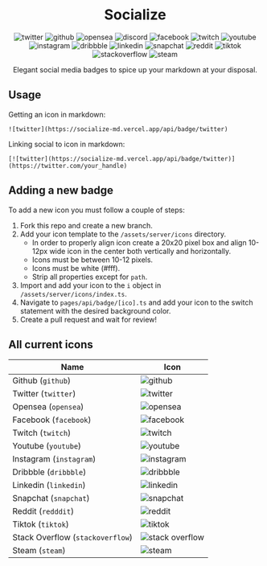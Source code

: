 <h1 align="center">Socialize</h1>

<p align="center">
  <span><img src="https://socialize-md.vercel.app/api/badge/twitter" alt="twitter" /></span>
  <span><img src="https://socialize-md.vercel.app/api/badge/github" alt="github" /></span>
  <span><img src="https://socialize-md.vercel.app/api/badge/opensea" alt="opensea" /></span>
  <span><img src="https://socialize-md.vercel.app/api/badge/discord" alt="discord" /></span>
  <span><img src="https://socialize-md.vercel.app/api/badge/facebook" alt="facebook" /></span>
  <span><img src="https://socialize-md.vercel.app/api/badge/twitch" alt="twitch" /></span>
  <span><img src="https://socialize-md.vercel.app/api/badge/youtube" alt="youtube" /></span>
  <span><img src="https://socialize-md.vercel.app/api/badge/instagram" alt="instagram" /></span>
  <span><img src="https://socialize-md.vercel.app/api/badge/dribbble" alt="dribbble" /></span>
  <span><img src="https://socialize-md.vercel.app/api/badge/linkedin" alt="linkedin" /></span>
  <span><img src="https://socialize-md.vercel.app/api/badge/snapchat" alt="snapchat" /></span>
  <span><img src="https://socialize-md.vercel.app/api/badge/reddit" alt="reddit" /></span>
  <span><img src="https://socialize-md.vercel.app/api/badge/tiktok" alt="tiktok" /></span>
  <span><img src="https://socialize-md.vercel.app/api/badge/stackoverflow" alt="stackoverflow" /></span>
  <span><img src="https://socialize-md.vercel.app/api/badge/steam" alt="steam" /></span>
</p>

<p align="center">Elegant social media badges to spice up your markdown at your disposal.</p>

<h2 id="usage">Usage</h2>

Getting an icon in markdown:

```
![twitter](https://socialize-md.vercel.app/api/badge/twitter)
```

Linking social to icon in markdown:

```
[![twitter](https://socialize-md.vercel.app/api/badge/twitter)](https://twitter.com/your_handle)
```

<h2 id="adding-a-new-badge">Adding a new badge</h2>

To add a new icon you must follow a couple of steps:

1. Fork this repo and create a new branch.
2. Add your icon template to the `/assets/server/icons` directory.
   - In order to properly align icon create a 20x20 pixel box and align 10-12px wide icon in the center both vertically and horizontally.
   - Icons must be between 10-12 pixels.
   - Icons must be white (#fff).
   - Strip all properties except for `path`.
3. Import and add your icon to the `i` object in `/assets/server/icons/index.ts`.
4. Navigate to `pages/api/badge/[ico].ts` and add your icon to the switch statement with the desired background color.
5. Create a pull request and wait for review!

<h2 id="all-current-icons">All current icons</h2>

| Name                             | Icon                                                                       |
| -------------------------------- | -------------------------------------------------------------------------- |
| Github (`github`)                | ![github](https://socialize-md.vercel.app/api/badge/github)                |
| Twitter (`twitter`)              | ![twitter](https://socialize-md.vercel.app/api/badge/twitter)              |
| Opensea (`opensea`)              | ![opensea](https://socialize-md.vercel.app/api/badge/opensea)              |
| Facebook (`facebook`)            | ![facebook](https://socialize-md.vercel.app/api/badge/facebook)            |
| Twitch (`twitch`)                | ![twitch](https://socialize-md.vercel.app/api/badge/twitch)                |
| Youtube (`youtube`)              | ![youtube](https://socialize-md.vercel.app/api/badge/youtube)              |
| Instagram (`instagram`)          | ![instagram](https://socialize-md.vercel.app/api/badge/instagram)          |
| Dribbble (`dribbble`)            | ![dribbble](https://socialize-md.vercel.app/api/badge/dribbble)            |
| Linkedin (`linkedin`)            | ![linkedin](https://socialize-md.vercel.app/api/badge/linkedin)            |
| Snapchat (`snapchat`)            | ![snapchat](https://socialize-md.vercel.app/api/badge/snapchat)            |
| Reddit (`redddit`)               | ![reddit](https://socialize-md.vercel.app/api/badge/reddit)                |
| Tiktok (`tiktok`)                | ![tiktok](https://socialize-md.vercel.app/api/badge/tiktok)                |
| Stack Overflow (`stackoverflow`) | ![stack overflow](https://socialize-md.vercel.app/api/badge/stackoverflow) |
| Steam (`steam`)                  | ![steam](https://socialize-md.vercel.app/api/badge/steam)                  |
